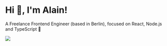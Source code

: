 # Hi 👋, I'm Alain!

A Freelance Frontend Engineer (based in Berlin), focused on React, Node.js and TypeScript 🚀

    
<img src="https://github-readme-stats.vercel.app/api?username=aperkaz&show_icons=true&count_private=true&hide_title=true&theme=aura&hide=contribs">
   
